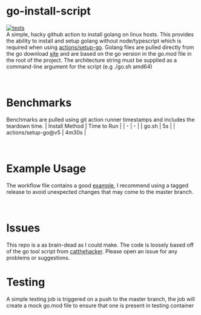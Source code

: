 # go-install-script
[![tests](https://github.com/jake-young-dev/go-install-script/actions/workflows/test.yaml/badge.svg?branch=master)](https://github.com/jake-young-dev/go-install-script/actions/workflows/test.yaml)
<br />
A simple, hacky github action to install golang on linux hosts. This provides the ability to install and setup golang without node/typescript which is required when using [actions/setup-go](https://github.com/actions/setup-go). Golang files are pulled directly from the go download [site](https://go.dev/dl/) and are based on the go version in the go.mod file in the root of the project. The architecture string must be supplied as a command-line argument for the script (e.g ./go.sh amd64)

<br />

# Benchmarks
Benchmarks are pulled using git action runner timestamps and includes the teardown time.
| Install Method | Time to Run |
| - | - |
| go.sh | 5s |
| actions/setup-go@v5 | 4m30s |

<br />

# Example Usage
The workflow file contains a good [example](https://github.com/jake-young-dev/go-install-script/blob/master/.github/workflows/test.yaml#L19), I recommend using a tagged release to avoid unexpected changes that may come to the master branch.

<br />

# Issues
This repo is a as brain-dead as I could make. The code is loosely based off of the go tool script from [catthehacker](https://github.com/catthehacker/docker_images/blob/master/linux/ubuntu/scripts/go.sh). Please open an issue for any problems or suggestions.

# Testing
A simple testing job is triggered on a push to the master branch, the job will create a mock go.mod file to ensure that one is present in testing container
